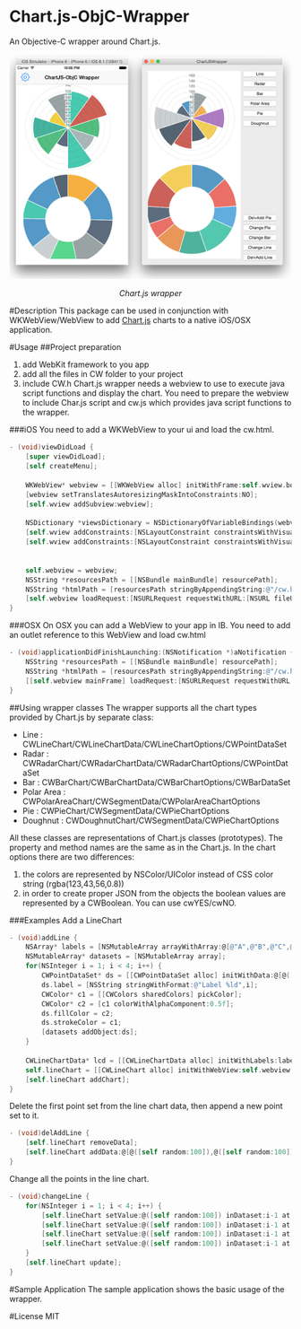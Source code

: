 # Chart.js-ObjC-Wrapper
An Objective-C wrapper around Chart.js. 

<p align="center">
	<img src="doc/sample.png" alt="Sample">
	<p align="center">
		<em>Chart.js wrapper</em>
	</p>
</p>

#Description
This package can be used in conjunction with WKWebView/WebView to add [Chart.js](http://www.chartjs.org) charts to a native iOS/OSX application. 


#Usage
##Project preparation
1. add WebKit framework to you app
2. add all the files in CW folder to your project
3. include CW.h
Chart.js wrapper needs a webview to use to execute java script functions and display the chart. You need to prepare the webview to include Char.js script and cw.js which provides java script functions to the wrapper. 

###iOS
You need to add a WKWebView to your ui and load the cw.html.
```objective-c
- (void)viewDidLoad {
	[super viewDidLoad];
	[self createMenu];
	
	WKWebView* webview = [[WKWebView alloc] initWithFrame:self.wview.bounds];
	[webview setTranslatesAutoresizingMaskIntoConstraints:NO];
	[self.wview addSubview:webview];
	
	NSDictionary *viewsDictionary = NSDictionaryOfVariableBindings(webview);
	[self.wview addConstraints:[NSLayoutConstraint constraintsWithVisualFormat:@"V:|[webview]|" options:0 metrics:nil views:viewsDictionary]];
	[self.wview addConstraints:[NSLayoutConstraint constraintsWithVisualFormat:@"H:|[webview]|" options:0 metrics:nil views:viewsDictionary]];
	
	
	self.webview = webview;
	NSString *resourcesPath = [[NSBundle mainBundle] resourcePath];
	NSString *htmlPath = [resourcesPath stringByAppendingString:@"/cw.html"];
	[self.webview loadRequest:[NSURLRequest requestWithURL:[NSURL fileURLWithPath:htmlPath]]];
}
```
###OSX
On OSX you can add a WebView to your app in IB. You need to add an outlet reference to this WebView and load cw.html
```objective-c
- (void)applicationDidFinishLaunching:(NSNotification *)aNotification {
	NSString *resourcesPath = [[NSBundle mainBundle] resourcePath];
	NSString *htmlPath = [resourcesPath stringByAppendingString:@"/cw.html"];
	[[self.webview mainFrame] loadRequest:[NSURLRequest requestWithURL:[NSURL fileURLWithPath:htmlPath]]];
}
```
##Using wrapper classes
The wrapper supports all the chart types provided by Chart.js by separate class:
- Line : CWLineChart/CWLineChartData/CWLineChartOptions/CWPointDataSet
- Radar : CWRadarChart/CWRadarChartData/CWRadarChartOptions/CWPointDataSet
- Bar : CWBarChart/CWBarChartData/CWBarChartOptions/CWBarDataSet
- Polar Area : CWPolarAreaChart/CWSegmentData/CWPolarAreaChartOptions
- Pie : CWPieChart/CWSegmentData/CWPieChartOptions 
- Doughnut : CWDoughnutChart/CWSegmentData/CWPieChartOptions 

All these classes are representations of Chart.js classes (prototypes). The property and method names are the same as in the Chart.js.
In the chart options there are two differences:
1. the colors are represented by NSColor/UIColor instead of CSS color string (rgba(123,43,56,0.8))
2. in order to create proper JSON from the objects the boolean values are represented by a CWBoolean. You can use cwYES/cwNO.

###Examples
Add a LineChart
```objective-c
- (void)addLine {
	NSArray* labels = [NSMutableArray arrayWithArray:@[@"A",@"B",@"C",@"D"]];
	NSMutableArray* datasets = [NSMutableArray array];
	for(NSInteger i = 1; i < 4; i++) {
		CWPointDataSet* ds = [[CWPointDataSet alloc] initWithData:@[@([self random:100]),@([self random:100]),@([self random:100]),@([self random:100])]];
		ds.label = [NSString stringWithFormat:@"Label %ld",i];
		CWColor* c1 = [[CWColors sharedColors] pickColor];
		CWColor* c2 = [c1 colorWithAlphaComponent:0.5f];
		ds.fillColor = c2;
		ds.strokeColor = c1;
		[datasets addObject:ds];
	}
	
	CWLineChartData* lcd = [[CWLineChartData alloc] initWithLabels:labels andDataSet:datasets];
	self.lineChart = [[CWLineChart alloc] initWithWebView:self.webview name:@"LineChart1" width:300 height:200 data:lcd options:nil];
	[self.lineChart addChart];
}
```
Delete the first point set from the line chart data, then append a new point set to it.
```objective-c
- (void)delAddLine {
	[self.lineChart removeData];
	[self.lineChart addData:@[@([self random:100]),@([self random:100]),@([self random:100]),@([self random:100])] label:@"W"];
}
```
Change all the points in the line chart.
```objective-c
- (void)changeLine {
	for(NSInteger i = 1; i < 4; i++) {
		[self.lineChart setValue:@([self random:100]) inDataset:i-1 at:0];
		[self.lineChart setValue:@([self random:100]) inDataset:i-1 at:1];
		[self.lineChart setValue:@([self random:100]) inDataset:i-1 at:2];
		[self.lineChart setValue:@([self random:100]) inDataset:i-1 at:3];
	}
	[self.lineChart update];
}
```

#Sample Application
The sample application shows the basic usage of the wrapper.

#License
MIT

